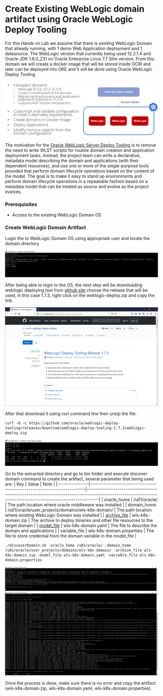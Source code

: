 # Create Existing WebLogic domain artifact using Oracle WebLogic Deploy Tooling #

For this Hands on Lab we assume that there is existing WebLogic Domain that already running, with 1 demo Web Application deployment and 1 datasource. The WebLogic version that currently being used 12.2.1.4 and Oracle JDK 1.8.0_231 on Oracle Enterprise Linux 7.7 Slim version. From this domain we will create a docker image that will be stored inside OCIR and later can be deployed into OKE and it will be done using Oracle WebLogic Deploy Tooling.

![alt text](images/wdt/wdt.png)

The motivation for the [Oracle WebLogic Server Deploy Tooling](https://github.com/oracle/weblogic-deploy-tooling) is to remove the need to write WLST scripts for routine domain creation and application deployment tasks. Instead, the project team can write a declarative, metadata model describing the domain and applications (with their dependent resources), and use one or more of the single-purpose tools provided that perform domain lifecycle operations based on the content of the model. The goal is to make it easy to stand up environments and perform domain lifecycle operations in a repeatable fashion based on a metadata model that can be treated as source and evolve as the project evolves.

### Prerequisites ###

- Access to the existing WebLogic Domain OS

### Create WebLogic Domain Artifact ###

Login the to WebLogic Domain OS using appropriate user and locate the domain directory

![alt text](images/wdt/wdt1.png)

After being able to login to the OS, the next step will be downloading weblogic deploying tool from [github site](https://github.com/oracle/weblogic-deploy-tooling/releases) choose the release that will be used, in this case 1.7.3, right click on the weblogic-deploy.zip and copy the link.

![alt text](images/wdt/wdt2.png)

After that download it using curl command line then unzip the file.
```
curl -O -L https://github.com/oracle/weblogic-deploy-tooling/releases/download/weblogic-deploy-tooling-1.7.3/weblogic-deploy.zip  
```
![alt text](images/wdt/wdt3.png)

Go to the extracted directory and go to bin folder and execute discover domain command to create the artifact, several parameter that being used are:
| Key | Value | Note |
|----------------|---------------------------------------------------------------------------|------------------------------------------------------------------------------------------------------------------------------------------------------------------|
| oracle_home | /u01/oracle/ |  The path location where oracle middleware was installed |
| domain_home | /u01/oracle/user_projects/domains/wls-k8s-domain/ | The path location where existing WebLogic Domain was installed |
| [archive_file](https://github.com/oracle/weblogic-deploy-tooling/blob/master/site/archive.md) | wls-k8s-domain.zip | The archive to deploy binaries and other file resources to the target domain  |
| [model_file](https://github.com/oracle/weblogic-deploy-tooling#the-metadata-model) | wls-k8s-domain.yaml | The file to describe the domain and applications |
| variable_file | wls-k8s-domain.properties | The file to store credential from the domain variable in the model_file |
```
./discoverDomain.sh -oracle_home /u01/oracle/ -domain_home /u01/oracle/user_projects/domains/wls-k8s-domain/ -archive_file wls-k8s-domain.zip -model_file wls-k8s-domain.yaml -variable_file wls-k8s-domain.properties 
```
![alt text](images/wdt/wdt4.png)
![alt text](images/wdt/wdt5.png)

Once the process is done, make sure there is no error and copy the artifact (wls-k8s-domain.zip, wls-k8s-domain.yaml, wls-k8s-domain.properties)
